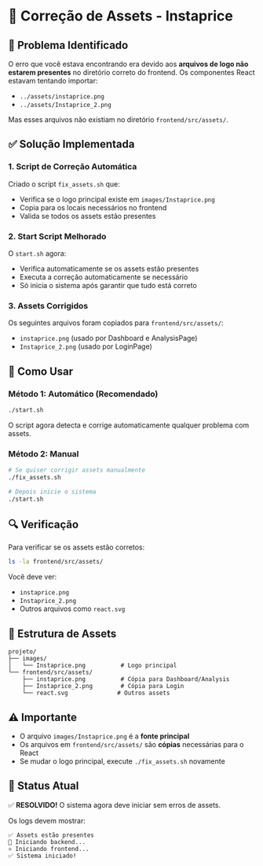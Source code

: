 # 🔧 Correção de Assets - Instaprice

## 🚨 Problema Identificado

O erro que você estava encontrando era devido aos **arquivos de logo não estarem presentes** no diretório correto do frontend. Os componentes React estavam tentando importar:

- `../assets/instaprice.png`
- `../assets/Instaprice_2.png`

Mas esses arquivos não existiam no diretório `frontend/src/assets/`.

## ✅ Solução Implementada

### 1. **Script de Correção Automática**
Criado o script `fix_assets.sh` que:
- Verifica se o logo principal existe em `images/Instaprice.png`
- Copia para os locais necessários no frontend
- Valida se todos os assets estão presentes

### 2. **Start Script Melhorado**
O `start.sh` agora:
- Verifica automaticamente se os assets estão presentes
- Executa a correção automaticamente se necessário
- Só inicia o sistema após garantir que tudo está correto

### 3. **Assets Corrigidos**
Os seguintes arquivos foram copiados para `frontend/src/assets/`:
- `instaprice.png` (usado por Dashboard e AnalysisPage)
- `Instaprice_2.png` (usado por LoginPage)

## 🚀 Como Usar

### Método 1: Automático (Recomendado)
```bash
./start.sh
```
O script agora detecta e corrige automaticamente qualquer problema com assets.

### Método 2: Manual
```bash
# Se quiser corrigir assets manualmente
./fix_assets.sh

# Depois inicie o sistema
./start.sh
```

## 🔍 Verificação

Para verificar se os assets estão corretos:
```bash
ls -la frontend/src/assets/
```

Você deve ver:
- `instaprice.png`
- `Instaprice_2.png` 
- Outros arquivos como `react.svg`

## 📁 Estrutura de Assets

```
projeto/
├── images/
│   └── Instaprice.png          # Logo principal
└── frontend/src/assets/
    ├── instaprice.png          # Cópia para Dashboard/Analysis
    ├── Instaprice_2.png        # Cópia para Login
    └── react.svg              # Outros assets
```

## ⚠️ Importante

- O arquivo `images/Instaprice.png` é a **fonte principal**
- Os arquivos em `frontend/src/assets/` são **cópias** necessárias para o React
- Se mudar o logo principal, execute `./fix_assets.sh` novamente

## 🎯 Status Atual

✅ **RESOLVIDO!** O sistema agora deve iniciar sem erros de assets.

Os logs devem mostrar:
```
✅ Assets estão presentes
📡 Iniciando backend...
⚛️ Iniciando frontend...
✅ Sistema iniciado!
```